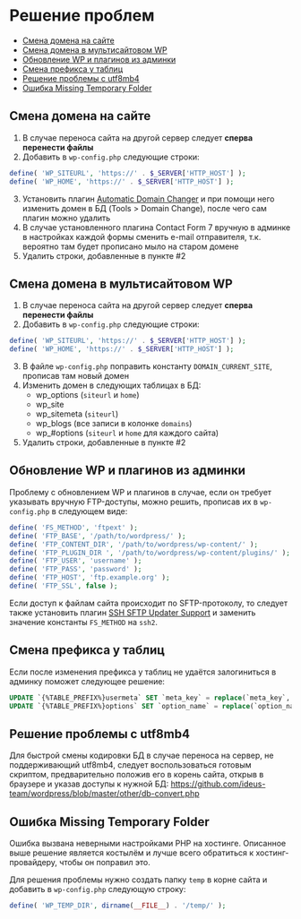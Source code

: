 # Решение проблем

* [Смена домена на сайте](#Смена-домена-на-сайте)
* [Смена домена в мультисайтовом WP](#Смена-домена-в-мультисайтовом-WP)
* [Обновление WP и плагинов из админки](#Обновление-wp-и-плагинов-из-админки)
* [Смена префикса у таблиц](#Смена-префикса-у-таблиц)
* [Решение проблемы с utf8mb4](#Решение-проблемы-с-utf8mb4)
* [Ошибка Missing Temporary Folder](#Ошибка-missing-temporary-folder)

## Смена домена на сайте

1. В случае переноса сайта на другой сервер следует **сперва перенести файлы**
2. Добавить в `wp-config.php` следующие строки:
```php
define( 'WP_SITEURL', 'https://' . $_SERVER['HTTP_HOST'] );
define( 'WP_HOME', 'https://' . $_SERVER['HTTP_HOST'] );
```
3. Установить плагин [Automatic Domain Changer](https://wordpress.org/plugins/automatic-domain-changer/) и при помощи него изменить домен в БД (Tools > Domain Change), после чего сам плагин можно удалить
4. В случае установленного плагина Contact Form 7 вручную в админке в настройках каждой формы сменить e-mail отправителя, т.к. вероятно там будет прописано мыло на старом домене
5. Удалить строки, добавленные в пункте #2

## Смена домена в мультисайтовом WP

1. В случае переноса сайта на другой сервер следует **сперва перенести файлы**
2. Добавить в `wp-config.php` следующие строки:
```php
define( 'WP_SITEURL', 'https://' . $_SERVER['HTTP_HOST'] );
define( 'WP_HOME', 'https://' . $_SERVER['HTTP_HOST'] );
```
3. В файле `wp-config.php` поправить константу `DOMAIN_CURRENT_SITE`, прописав там новый домен
4. Изменить домен в следующих таблицах в БД:
    * wp_options (`siteurl` и `home`)
    * wp_site
    * wp_sitemeta (`siteurl`)
    * wp_blogs (все записи в колонке `domains`)
    * wp_#options (`siteurl` и `home` для каждого сайта)
5. Удалить строки, добавленные в пункте #2

## Обновление WP и плагинов из админки

Проблему с обновлением WP и плагинов в случае, если он требует указывать вручную FTP-доступы, можно решить, прописав их в `wp-config.php` в следующем виде:

```php
define( 'FS_METHOD', 'ftpext' );
define( 'FTP_BASE', '/path/to/wordpress/' );
define( 'FTP_CONTENT_DIR', '/path/to/wordpress/wp-content/' );
define( 'FTP_PLUGIN_DIR ', '/path/to/wordpress/wp-content/plugins/' );
define( 'FTP_USER', 'username' );
define( 'FTP_PASS', 'password' );
define( 'FTP_HOST', 'ftp.example.org' );
define( 'FTP_SSL', false );
```
Если доступ к файлам сайта происходит по SFTP-протоколу, то следует также установить плагин [SSH SFTP Updater Support](https://wordpress.org/plugins/ssh-sftp-updater-support/) и заменить значение константы `FS_METHOD` на `ssh2`.

## Смена префикса у таблиц

Если после изменения префикса у таблиц не удаётся залогиниться в админку поможет следующее решение:
```sql
UPDATE `{%TABLE_PREFIX%}usermeta` SET `meta_key` = replace(`meta_key`, '{%OLD_TABLE_PREFIX%}', '{%NEW_TABLE_PREFIX%}');
UPDATE `{%TABLE_PREFIX%}options` SET `option_name` = replace(`option_name`, '{%OLD_TABLE_PREFIX%}', '{%NEW_TABLE_PREFIX%}');
```

## Решение проблемы с utf8mb4
Для быстрой смены кодировки БД в случае переноса на сервер, не поддерживающий utf8mb4, следует воспользоваться готовым скриптом, предварительно положив его в корень сайта, открыв в браузере и указав доступы к нужной БД: https://github.com/ideus-team/wordpress/blob/master/other/db-convert.php

## Ошибка Missing Temporary Folder

Ошибка вызвана неверными настройками PHP на хостинге. Описанное выше решение является костылём и лучше всего обратиться к хостинг-провайдеру, чтобы он поправил это.

Для решения проблемы нужно создать папку `temp` в корне сайта и добавить в `wp-config.php` следующую строку:
```php
define( 'WP_TEMP_DIR', dirname(__FILE__) . '/temp/' );
```
